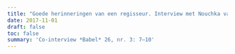 ```yaml
---
title: "Goede herinneringen van een regisseur. Interview met Nouchka van Brakel"
date: 2017-11-01
draft: false
toc: false
summary: 'Co-interview *Babel* 26, nr. 3: 7–10'
---
```



